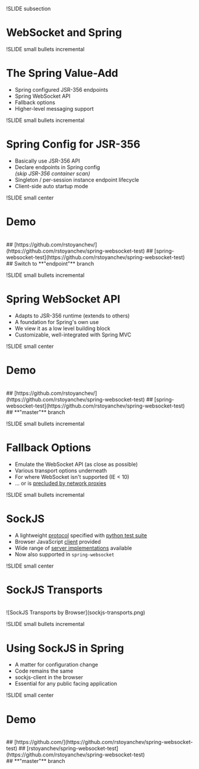 !SLIDE subsection
# WebSocket and Spring

!SLIDE small bullets incremental
# The Spring Value-Add

* Spring configured JSR-356 endpoints
* Spring WebSocket API
* Fallback options
* Higher-level messaging support

!SLIDE small bullets incremental
# Spring Config for JSR-356

* Basically use JSR-356 API
* Declare endpoints in Spring config<br>_(skip JSR-356 container scan)_
* Singleton / per-session instance endpoint lifecycle
* Client-side auto startup mode 

!SLIDE small center
# Demo
<br>
## [https://github.com/rstoyanchev/](https://github.com/rstoyanchev/spring-websocket-test)
## [spring-websocket-test](https://github.com/rstoyanchev/spring-websocket-test)
<br>
## Switch to **"endpoint"** branch

!SLIDE small bullets incremental
# Spring WebSocket API

* Adapts to JSR-356 runtime (extends to others)
* A foundation for Spring's own use
* We view it as a low level building block
* Customizable, well-integrated with Spring MVC

!SLIDE small center
# Demo
<br>
## [https://github.com/rstoyanchev/](https://github.com/rstoyanchev/spring-websocket-test)
## [spring-websocket-test](https://github.com/rstoyanchev/spring-websocket-test)
<br>
## **"master"** branch

!SLIDE small bullets incremental
# Fallback Options

* Emulate the WebSocket API (as close as possible)
* Various transport options underneath
* For where WebSocket isn't supported (IE < 10)
* ... or is [precluded by network proxies](http://www.infoq.com/articles/Web-Sockets-Proxy-Servers)

!SLIDE small bullets incremental
# SockJS

* A lightweight [protocol](https://github.com/sockjs/sockjs-protocol) specified with [python test suite](http://sockjs.github.io/sockjs-protocol/sockjs-protocol-0.3.3.html)
* Browser JavaScript [client](https://github.com/sockjs/sockjs-client) provided
* Wide range of [server implementations](https://github.com/sockjs/sockjs-client) available
* Now also supported in `spring-websocket`

!SLIDE small center
# SockJS Transports
<br>
![SockJS Transports by Browser](sockjs-transports.png)

!SLIDE small bullets incremental
# Using SockJS in Spring

* A matter for configuration change
* Code remains the same
* sockjs-client in the browser
* Essential for any public facing application

!SLIDE small center
# Demo
<br>
## [https://github.com/](https://github.com/rstoyanchev/spring-websocket-test)
## [rstoyanchev/spring-websocket-test](https://github.com/rstoyanchev/spring-websocket-test)
<br>
## **"master"** branch


